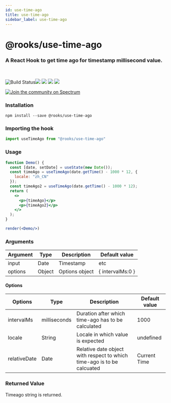 ```yaml
---
id: use-time-ago
title: use-time-ago
sidebar_label: use-time-ago
---
```


# @rooks/use-time-ago

### A React Hook to get time ago for timestamp millisecond value.
<br/>

![Build Status](https://github.com/imbhargav5/rooks/workflows/Node%20CI/badge.svg)![](https://img.shields.io/npm/v/@rooks/use-time-ago/latest.svg) ![](https://img.shields.io/npm/l/@rooks/use-time-ago.svg) ![](https://img.shields.io/npm/dt/@rooks/use-time-ago.svg) ![](https://img.shields.io/david/imbhargav5/rooks.svg?path=packages%2Ftime-ago)

<a href="https://spectrum.chat/rooks"><img src="https://withspectrum.github.io/badge/badge.svg" alt="Join the community on Spectrum"/></a>

### Installation

```
npm install --save @rooks/use-time-ago
```

### Importing the hook

```javascript
import useTimeAgo from "@rooks/use-time-ago"
```


### Usage

```jsx
function Demo() {
  const [date, setDate] = useState(new Date());
  const timeAgo = useTimeAgo(date.getTime() - 1000 * 12, {
    locale: "zh_CN"
  });
  const timeAgo2 = useTimeAgo(date.getTime() - 1000 * 12);
  return (
    <>
      <p>{timeAgo}</p>
      <p>{timeAgo2}</p>
    </>
  );
}

render(<Demo/>)
```

### Arguments

| Argument | Type   | Description    | Default value      |
| -------- | ------ | -------------- | ------------------ |
| input    | Date   | Timestamp      | etc                | Any input that time-ago.js supports | undefined |
| options  | Object | Options object | {   intervalMs:0 } |

#### Options

| Options      | Type         | Description                                                            | Default value |
| ------------ | ------------ | ---------------------------------------------------------------------- | ------------- |
| intervalMs   | milliseconds | Duration after which time-ago has to be calculated                     | 1000          |
| locale       | String       | Locale in which value is expected                                      | undefined     |
| relativeDate | Date         | Relative date object with respect to which time-ago is to be calcuated | Current Time  |

### Returned Value

Timeago string is returned.


    
